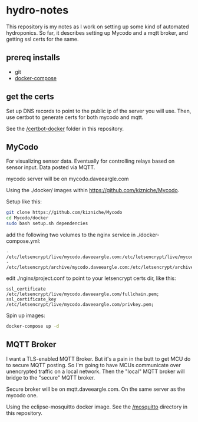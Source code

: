 # hydro-notes

This repository is my notes as I work on setting up some kind of automated
hydroponics. So far, it describes setting up Mycodo and a mqtt broker, and getting ssl certs
for the same.


## prereq installs

* git
* [docker-compose](https://docs.docker.com/compose/install/#install-compose-on-linux-systems)


## get the certs

Set up DNS records to point to the public ip of the server you will use. Then,
use certbot to generate certs for both mycodo and mqtt.

See the [/certbot-docker](/certbot-docker) folder in this repository.


## MyCodo

For visualizing sensor data. Eventually for controlling relays based on sensor input.
Data posted via MQTT.

mycodo server will be on mycodo.daveeargle.com

Using the ./docker/ images within https://github.com/kizniche/Mycodo.

Setup like this:

```bash
git clone https://github.com/kizniche/Mycodo
cd Mycodo/docker
sudo bash setup.sh dependencies
```

add the following two volumes to the nginx service in ./docker-compose.yml:

```
- /etc/letsencrypt/live/mycodo.daveeargle.com:/etc/letsencrypt/live/mycodo.daveeargle.com
- /etc/letsencrypt/archive/mycodo.daveeargle.com:/etc/letsencrypt/archive/mycodo.daveeargle.com
```

edit ./nginx/project.conf to point to your letsencrypt certs dir, like this:

```
ssl_certificate     /etc/letsencrypt/live/mycodo.daveeargle.com/fullchain.pem;
ssl_certificate_key /etc/letsencrypt/live/mycodo.daveeargle.com/privkey.pem;
```

Spin up images:

```bash
docker-compose up -d
```


## MQTT Broker

I want a TLS-enabled MQTT Broker. But it's a pain in the butt
to get MCU do to secure MQTT posting. So I'm going to have MCUs communicate over
unencrypted traffic on a local network. Then the "local" MQTT broker will bridge
to the "secure" MQTT broker.

Secure broker will be on mqtt.daveeargle.com. On the same server as the mycodo one.

Using the eclipse-mosquitto docker image. See the [/mosquitto](/mosquitto) directory
in this repository.
